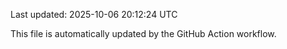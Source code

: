 Last updated: 2025-10-06 20:12:24 UTC

This file is automatically updated by the GitHub Action workflow.
